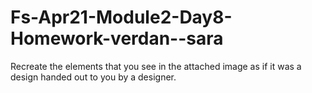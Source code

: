 # Fs-Apr21-Module2-Day8-Homework-verdan--sara
Recreate the elements that you see in the attached image as if it was a design handed out to you by a designer.
